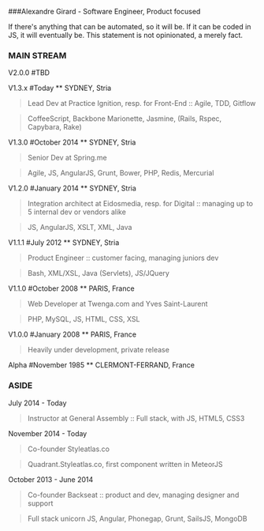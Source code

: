 ###Alexandre Girard - Software Engineer, Product focused

If there's anything that can be automated, so it will be. If it can be coded in JS, it will eventually be. This statement is not opinionated, a merely fact.

### MAIN STREAM

V2.0.0 #TBD

V1.3.x #Today ** SYDNEY, Stria

  > Lead Dev at Practice Ignition, resp. for Front-End :: Agile, TDD, Gitflow

  > CoffeeScript, Backbone Marionette, Jasmine, (Rails, Rspec, Capybara, Rake)

V1.3.0 #October 2014 ** SYDNEY, Stria

> Senior Dev at Spring.me

> Agile, JS, AngularJS, Grunt, Bower, PHP, Redis, Mercurial

V1.2.0 #January 2014 ** SYDNEY, Stria

  > Integration architect at Eidosmedia, resp. for Digital
  :: managing up to 5 internal dev or vendors alike

  > JS, AngularJS, XSLT, XML, Java

V1.1.1 #July 2012 ** SYDNEY, Stria

  > Product Engineer
  :: customer facing, managing juniors dev

  > Bash, XML/XSL, Java (Servlets), JS/JQuery

V1.1.0 #October 2008 ** PARIS, France

  >  Web Developer at Twenga.com and Yves Saint-Laurent

  > PHP, MySQL, JS, HTML, CSS, XSL

V1.0.0 #January 2008 ** PARIS, France

  >Heavily under development, private release

Alpha #November 1985 ** CLERMONT-FERRAND, France

### ASIDE
July 2014 - Today
  > Instructor at General Assembly
  :: Full stack, with JS, HTML5, CSS3

November 2014 - Today
  > Co-founder Styleatlas.co

  > Quadrant.Styleatlas.co, first component written in MeteorJS

October 2013 - June 2014
  > Co-founder Backseat :: product and dev, managing designer and support

  > Full stack unicorn JS, Angular, Phonegap, Grunt, SailsJS, MongoDB
